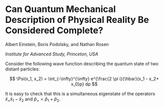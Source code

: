 # Can Quantum Mechanical Description of Physical Reality Be Considered Complete?

Albert Einstein, Boris Podolsky, and Nathan Rosen

_Institute for Advanced Study, Princeton, USA_

Consider the following wave function describing the quantum state of two distant particles:

$$
\Psi(x_1, x_2) = \int_{-\infty}^{\infty}  e^{\frac{2 \pi i}{\hbar}(x_1 - x_2+ x_0)p}  dp
$$

It is easy to check that this is a simultaneous eigenstate of the operators $\hat x_ =\hat x_1 - \hat x_2$ and $\hat p_+= \hat p_1 + \hat p_2$.

